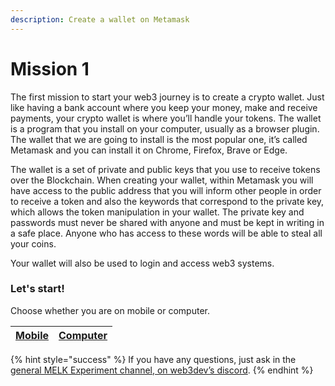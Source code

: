 ```yaml
---
description: Create a wallet on Metamask
---
```


# Mission 1

The first mission to start your web3 journey is to create a crypto wallet. Just like having a bank account where you keep your money, make and receive payments, your crypto wallet is where you’ll handle your tokens. The wallet is a program that you install on your computer, usually as a browser plugin. The wallet that we are going to install is the most popular one, it’s called Metamask and you can install it on Chrome, Firefox, Brave or Edge.

The wallet is a set of private and public keys that you use to receive tokens over the Blockchain. When creating your wallet, within Metamask you will have access to the public address that you will inform other people in order to receive a token and also the keywords that correspond to the private key, which allows the token manipulation in your wallet. The private key and passwords must never be shared with anyone and must be kept in writing in a safe place. Anyone who has access to these words will be able to steal all your coins.

Your wallet will also be used to login and access web3 systems.

### Let's start!

Choose whether you are on mobile or computer.

| [Mobile](instalar-uma-carteira-no-celular.md) | [Computer](instalar-uma-carteira-no-computador.md) |
| ---------------------------------------------- | ---------------------------------------------------- |

{% hint style="success" %}
If you have any questions, just ask in the [general MELK Experiment channel, on web3dev’s discord](https://discord.gg/w8smrfEpN4).
{% endhint %}